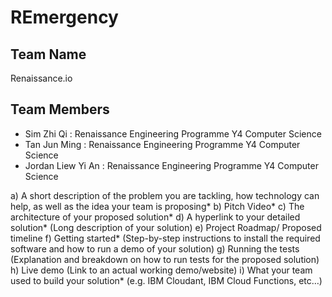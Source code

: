 # REmergency
## Team Name
Renaissance.io
## Team Members
- Sim Zhi Qi : Renaissance Engineering Programme Y4 Computer Science
- Tan Jun Ming : Renaissance Engineering Programme Y4 Computer Science
- Jordan Liew Yi An : Renaissance Engineering Programme Y4 Computer Science

a) A short description of the problem you are tackling, how technology can help, as well as the idea your team is proposing*
b) Pitch Video*
c) The architecture of your proposed solution*
d) A hyperlink to your detailed solution* (Long description of your solution)
e) Project Roadmap/ Proposed timeline
f) Getting started* (Step-by-step instructions to install the required software and how to run a demo of your solution)
g) Running the tests (Explanation and breakdown on how to run tests for the proposed solution)
h) Live demo (Link to an actual working demo/website)
i) What your team used to build your solution* (e.g. IBM Cloudant, IBM Cloud Functions, etc…)
